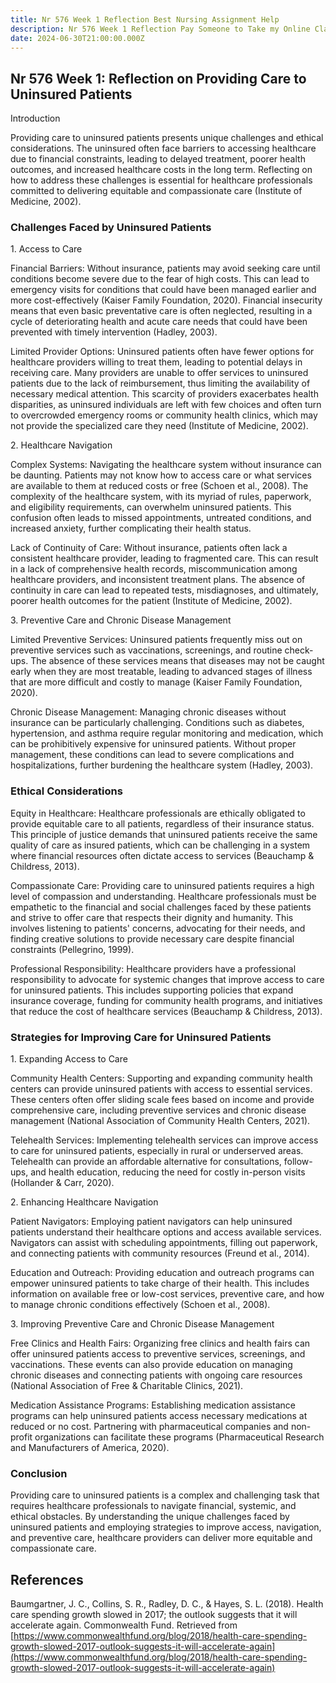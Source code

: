 ```yaml
---
title: Nr 576 Week 1 Reflection Best Nursing Assignment Help
description: Nr 576 Week 1 Reflection Pay Someone to Take my Online Class
date: 2024-06-30T21:00:00.000Z
---
```


## Nr 576 Week 1: Reflection on Providing Care to Uninsured Patients

Introduction

Providing care to uninsured patients presents unique challenges and ethical considerations. The uninsured often face barriers to accessing healthcare due to financial constraints, leading to delayed treatment, poorer health outcomes, and increased healthcare costs in the long term. Reflecting on how to address these challenges is essential for healthcare professionals committed to delivering equitable and compassionate care (Institute of Medicine, 2002).

### Challenges Faced by Uninsured Patients

1\. Access to Care

Financial Barriers: Without insurance, patients may avoid seeking care until conditions become severe due to the fear of high costs. This can lead to emergency visits for conditions that could have been managed earlier and more cost-effectively (Kaiser Family Foundation, 2020). Financial insecurity means that even basic preventative care is often neglected, resulting in a cycle of deteriorating health and acute care needs that could have been prevented with timely intervention (Hadley, 2003).

Limited Provider Options: Uninsured patients often have fewer options for healthcare providers willing to treat them, leading to potential delays in receiving care. Many providers are unable to offer services to uninsured patients due to the lack of reimbursement, thus limiting the availability of necessary medical attention. This scarcity of providers exacerbates health disparities, as uninsured individuals are left with few choices and often turn to overcrowded emergency rooms or community health clinics, which may not provide the specialized care they need (Institute of Medicine, 2002).

2\. Healthcare Navigation

Complex Systems: Navigating the healthcare system without insurance can be daunting. Patients may not know how to access care or what services are available to them at reduced costs or free (Schoen et al., 2008). The complexity of the healthcare system, with its myriad of rules, paperwork, and eligibility requirements, can overwhelm uninsured patients. This confusion often leads to missed appointments, untreated conditions, and increased anxiety, further complicating their health status.

Lack of Continuity of Care: Without insurance, patients often lack a consistent healthcare provider, leading to fragmented care. This can result in a lack of comprehensive health records, miscommunication among healthcare providers, and inconsistent treatment plans. The absence of continuity in care can lead to repeated tests, misdiagnoses, and ultimately, poorer health outcomes for the patient (Institute of Medicine, 2002).

3\. Preventive Care and Chronic Disease Management

Limited Preventive Services: Uninsured patients frequently miss out on preventive services such as vaccinations, screenings, and routine check-ups. The absence of these services means that diseases may not be caught early when they are most treatable, leading to advanced stages of illness that are more difficult and costly to manage (Kaiser Family Foundation, 2020).

Chronic Disease Management: Managing chronic diseases without insurance can be particularly challenging. Conditions such as diabetes, hypertension, and asthma require regular monitoring and medication, which can be prohibitively expensive for uninsured patients. Without proper management, these conditions can lead to severe complications and hospitalizations, further burdening the healthcare system (Hadley, 2003).

### Ethical Considerations

Equity in Healthcare: Healthcare professionals are ethically obligated to provide equitable care to all patients, regardless of their insurance status. This principle of justice demands that uninsured patients receive the same quality of care as insured patients, which can be challenging in a system where financial resources often dictate access to services (Beauchamp & Childress, 2013).

Compassionate Care: Providing care to uninsured patients requires a high level of compassion and understanding. Healthcare professionals must be empathetic to the financial and social challenges faced by these patients and strive to offer care that respects their dignity and humanity. This involves listening to patients' concerns, advocating for their needs, and finding creative solutions to provide necessary care despite financial constraints (Pellegrino, 1999).

Professional Responsibility: Healthcare providers have a professional responsibility to advocate for systemic changes that improve access to care for uninsured patients. This includes supporting policies that expand insurance coverage, funding for community health programs, and initiatives that reduce the cost of healthcare services (Beauchamp & Childress, 2013).

### Strategies for Improving Care for Uninsured Patients

1\. Expanding Access to Care

Community Health Centers: Supporting and expanding community health centers can provide uninsured patients with access to essential services. These centers often offer sliding scale fees based on income and provide comprehensive care, including preventive services and chronic disease management (National Association of Community Health Centers, 2021).

Telehealth Services: Implementing telehealth services can improve access to care for uninsured patients, especially in rural or underserved areas. Telehealth can provide an affordable alternative for consultations, follow-ups, and health education, reducing the need for costly in-person visits (Hollander & Carr, 2020).

2\. Enhancing Healthcare Navigation

Patient Navigators: Employing patient navigators can help uninsured patients understand their healthcare options and access available services. Navigators can assist with scheduling appointments, filling out paperwork, and connecting patients with community resources (Freund et al., 2014).

Education and Outreach: Providing education and outreach programs can empower uninsured patients to take charge of their health. This includes information on available free or low-cost services, preventive care, and how to manage chronic conditions effectively (Schoen et al., 2008).

3\. Improving Preventive Care and Chronic Disease Management

Free Clinics and Health Fairs: Organizing free clinics and health fairs can offer uninsured patients access to preventive services, screenings, and vaccinations. These events can also provide education on managing chronic diseases and connecting patients with ongoing care resources (National Association of Free & Charitable Clinics, 2021).

Medication Assistance Programs: Establishing medication assistance programs can help uninsured patients access necessary medications at reduced or no cost. Partnering with pharmaceutical companies and non-profit organizations can facilitate these programs (Pharmaceutical Research and Manufacturers of America, 2020).

### Conclusion

Providing care to uninsured patients is a complex and challenging task that requires healthcare professionals to navigate financial, systemic, and ethical obstacles. By understanding the unique challenges faced by uninsured patients and employing strategies to improve access, navigation, and preventive care, healthcare providers can deliver more equitable and compassionate care.

## References

Baumgartner, J. C., Collins, S. R., Radley, D. C., & Hayes, S. L. (2018). Health care spending growth slowed in 2017; the outlook suggests that it will accelerate again. Commonwealth Fund. Retrieved from [https://www.commonwealthfund.org/blog/2018/health-care-spending-growth-slowed-2017-outlook-suggests-it-will-accelerate-again](https://www.commonwealthfund.org/blog/2018/health-care-spending-growth-slowed-2017-outlook-suggests-it-will-accelerate-again)
